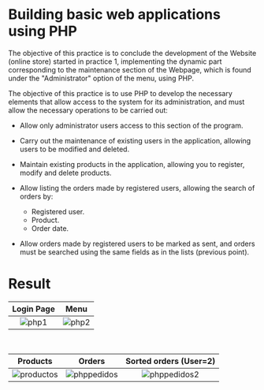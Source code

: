 # Building basic web applications using PHP

The objective of this practice is to conclude the development of the Website (online store) started in practice 1, implementing the dynamic part corresponding to the maintenance section of the Webpage, which is found under the "Administrator" option of the menu, using PHP.

The objective of this practice is to use PHP to develop the necessary elements that allow access to the system for its administration, and must allow the necessary operations to be carried out:

- Allow only administrator users access to this section of the program.

- Carry out the maintenance of existing users in the application, allowing users to be modified and deleted.

- Maintain existing products in the application, allowing you to register, modify and delete products.

- Allow listing the orders made by registered users, allowing the search of orders by:

	- Registered user.
	- Product.
	- Order date.

- Allow orders made by registered users to be marked as sent, and orders must be searched using the same fields as in the lists (previous point).

# Result

Login Page             |  Menu  
:-------------------------:|:-------------------------:|
 ![php1](https://user-images.githubusercontent.com/96742277/153246535-049e7335-050f-4287-a870-c58496d940ac.JPG) | ![php2](https://user-images.githubusercontent.com/96742277/153246551-f7ae8745-511d-4d7d-885d-3d80d66b4cea.JPG)


<br>

Products | Orders | Sorted orders (User=2)
:-------------------------:|:-------------------------:|:-------------------------:
 ![productos](https://user-images.githubusercontent.com/96742277/153246658-657de8db-2953-4b01-915e-6efb1fb96c1d.JPG) | ![phppedidos](https://user-images.githubusercontent.com/96742277/153246676-8836f085-fc85-499b-aa88-457ee20717e9.JPG) | ![phppedidos2](https://user-images.githubusercontent.com/96742277/153246686-72710e4e-3ced-4b96-ad78-0bc2430cbb86.JPG)

